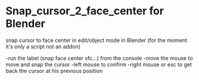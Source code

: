 # Snap_cursor_2_face_center for Blender
snap cursor to face center in edit/object mode in Blender (for the moment it's only a script not an addon)

-run the label (snap face center sfc...) from the console
-move the mouse to move and snap the cursor
-left mouse to confirm
-right mouse or esc to get back the cursor at his previous position

